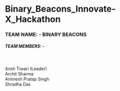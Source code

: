 # Binary_Beacons_Innovate-X_Hackathon
<h3>TEAM NAME: - BINARY BEACONS<br></h3>
<h5>TEAM MEMBERS: -</h5><br><br>
Ansh Tiwari (Leader)<br>
Archit Sharma<br>
Animesh Pratap Singh<br>
Shradha Das
